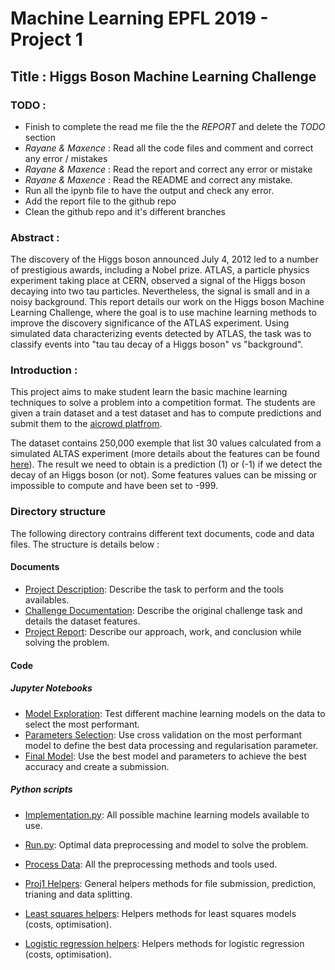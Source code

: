 # Machine Learning EPFL 2019 - Project 1

## Title : Higgs Boson Machine Learning Challenge

### TODO : 

- Finish to complete the read me file the the *REPORT* and delete the *TODO* section
- *Rayane & Maxence* : Read all the code files and comment and correct any error / mistakes
- *Rayane & Maxence* : Read the report and correct any error or mistake
- *Rayane & Maxence* : Read the README and correct any mistake.
- Run all the ipynb file to have the output and check any error. 
- Add the report file to the github repo
- Clean the github repo and it's different branches

### Abstract : 

The discovery of the Higgs boson announced July 4, 2012 led to a number of prestigious awards, including a Nobel prize. 
ATLAS, a particle physics experiment taking place at CERN, observed a signal of the Higgs boson decaying into two tau particles. 
Nevertheless, the signal is small and in a noisy background. This report details our work on the Higgs 
boson Machine Learning Challenge, where the goal is to use machine learning methods to improve the 
discovery significance of the ATLAS experiment. Using simulated data characterizing events detected by ATLAS, 
the task was to classify events into "tau tau decay of a Higgs boson" vs "background".

### Introduction : 

This project aims to make student learn the basic machine learning techniques to solve a problem into a competition format. 
The students are given a train dataset and a test dataset and has to compute predictions and submit them to the 
[aicrowd platfrom](https://www.aicrowd.com/challenges/epfl-machine-learning-higgs-2019).

The dataset contains 250,000 exemple that list 30 values calculated from a simulated ALTAS experiment 
(more details about the features can be found [here](https://higgsml.lal.in2p3.fr/files/2014/04/documentation_v1.8.pdf)). 
The result we need to obtain is a prediction (1) or (-1) if we detect the decay of an Higgs boson (or not). 
Some features values can be missing or impossible to compute and have been set to -999. 

### Directory structure 

The following directory contrains different text documents, code and data files. The structure is details below :

#### Documents 

- [Project Description](project1_description.pdf): Describe the task to perform and the tools availables.
- [Challenge Documentation](documentation_v1.8.pdf): Describe the original challenge task and details the dataset features.
- [Project Report](project1_report.pdf): Describe our approach, work, and conclusion while solving the problem.

#### Code 

##### Jupyter Notebooks 
- [Model Exploration](./scripts/model_exploration.ipynb): Test different machine learning models on the data to select the most performant.
- [Parameters Selection](./scripts/params_selection.ipynb): Use cross validation on the most performant model to define the best data processing and regularisation parameter.
- [Final Model](./scripts/final_model.ipynb): Use the best model and parameters to achieve the best accuracy and create a submission.

##### Python scripts

- [Implementation.py](./scripts/implementation.py): All possible machine learning models available to use.
- [Run.py](./scripts/run.py): Optimal data preprocessing and model to solve the problem.


- [Process Data](./scripts/process_data.py): All the preprocessing methods and tools used.
- [Proj1 Helpers](./scripts/proj1_helpers.py): General helpers methods for file submission, prediction, trianing and data splitting.
- [Least squares helpers](./scripts/least_squares_helpers.py): Helpers methods for least squares models (costs, optimisation).
- [Logistic regression helpers](./scripts/logistic_regression_helpers.py): Helpers methods for logistic regression (costs, optimisation).


